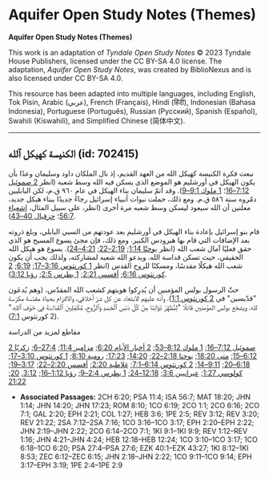 # Aquifer Open Study Notes (Themes)

**Aquifer Open Study Notes (Themes)**

This work is an adaptation of *Tyndale Open Study Notes* © 2023 Tyndale House Publishers, licensed under the CC BY\-SA 4\.0 license. The adaptation, *Aquifer Open Study Notes*, was created by BiblioNexus and is also licensed under CC BY\-SA 4\.0\.

This resource has been adapted into multiple languages, including English, Tok Pisin, Arabic (عربي), French (Français), Hindi (हिंदी), Indonesian (Bahasa Indonesia), Portuguese (Português), Russian (Русский), Spanish (Español), Swahili (Kiswahili), and Simplified Chinese (简体中文).



--------------------------------

## الكنيسة كهيكل ٱلله (id: 702415)

نبعت فكرة الكنيسة كهيكل الله من العهد القديم، إذ نال الملكان داود وسليمان وعدًا بأن يكون الهيكل في أورشليم هو الموضع الذي يسكن فيه الله وسط شعبه (انظر [2 صموئيل 7:12–16](https://ref.ly/2Sam7:12-2Sam7:16)؛ [1 ملوك 9:1–9](https://ref.ly/1Kgs9:1-1Kgs9:9)). وقد أتمّ سليمان بناء الهيكل في عام ٩٦٠ ق.م، لكن البابليين دمّروه سنة ٥٨٦ ق.م. ومع ذلك، حملت نبوات أنبياء إسرائيل رجاءً جديدًا ببناء هيكل جديد، معلنين أن الله سيعود ليسكن وسط شعبه مرة أخرى (انظر، على سبيل المثال، [إشعياء 56:7](https://ref.ly/Isa56:7)؛ [حزقيال 40–43](https://ref.ly/Ezek40:1-Ezek43:27)).

قام بنو إسرائيل بإعادة بناء الهيكل في أورشليم بعد عودتهم من السبي البابلي، وبلغ ذروته بعد الإضافات التي قام بها هيرودس الكبير. ومع ذلك، فإن مجئ يسوع المسيح هو الذي حقق فعليًا آمال شعب الله (انظر [يوحنّا 1:14](https://ref.ly/John1:14); [2:19–22](https://ref.ly/John2:19-John2:22); [4:21–24](https://ref.ly/John4:21-John4:24)). يسوع هو هيكل الله الحقيقي، حيث تسكن قداسة الله. ويدعو الله شعبه لمشاركته، ولذلك يجب أن يكون شعب الله هيكلًا مقدسًا، ومسكنًا للروح القدس (انظر [1 كورنثوس 3:16–17](https://ref.ly/1Cor3:16-1Cor3:17); [6:19](https://ref.ly/1Cor6:19); [2 كورنثوس 6:16](https://ref.ly/2Cor6:16); [أفسس 2:21](https://ref.ly/Eph2:21); [1 بطرس 2:5](https://ref.ly/1Pet2:5); [رؤيا 3:12](https://ref.ly/Rev3:12)).

حثّ الرسول بولس المؤمنين أن يُدرِكوا هويتهم كشعب الله المقدّس، (وهم يُدعَون "قدّيسين" في [2 كورنثوس 1:1](https://ref.ly/2Cor1:1)). وأنه عليهم الابتعاد عن كل شرّ أخلاقي، والالتزام بحياة مقدّسة مكرّسة لله. ويشجّع بولس المؤمنين قائلًا "لِنُطَهِّرْ ذَوَاتِنَا مِنْ كُلِّ دَنَسِ ٱلْجَسَدِ وَٱلرُّوحِ، مُكَمِّلِينَ ٱلْقَدَاسَةَ فِي خَوْفِ ٱللهِ." (2 كورنثوس [7:1](https://ref.ly/2Cor7:1)).

مقاطع لمزيد من الدراسة

[2 صموئيل 7:12–16](https://ref.ly/2Sam7:12-2Sam7:16); [1 ملوك 8:12–53](https://ref.ly/1Kgs8:12-1Kgs8:53); [2 أخبار الأيام 6:20](https://ref.ly/2Chr6:20); [مزامير 11:4](https://ref.ly/Ps11:4); [27:4–6](https://ref.ly/Ps27:4-Ps27:6); [زكريّا 6:12–15](https://ref.ly/Zech6:12-Zech6:15); [متى 18:20](https://ref.ly/Matt18:20); [يوحنا 2:18–22](https://ref.ly/John2:18-John2:22); [14:20](https://ref.ly/John14:20); [17:23](https://ref.ly/John17:23); [رومية 8:10](https://ref.ly/Rom8:10); [1 كورنثوس 3:10–17](https://ref.ly/1Cor3:10-1Cor3:17); [6:18–20](https://ref.ly/1Cor6:18-1Cor6:20); [9:11–14](https://ref.ly/1Cor9:11-1Cor9:14); [2 كورنثوس 6:14–7:1](https://ref.ly/2Cor6:14-2Cor7:1); [غلاطية 2:20](https://ref.ly/Gal2:20); [أفسس 2:20–22](https://ref.ly/Eph2:20-Eph2:22); [3:17–19](https://ref.ly/Eph3:17-Eph3:19); [كولوسي 1:27](https://ref.ly/Col1:27); [عبرانيين 3:6](https://ref.ly/Heb3:6); [12:18–24](https://ref.ly/Heb12:18-Heb12:24); [1 بطرس 2:4–9](https://ref.ly/1Pet2:4-1Pet2:9); [رؤيا 1:12–16](https://ref.ly/Rev1:12-Rev1:16); [3:12](https://ref.ly/Rev3:12), [20](https://ref.ly/Rev3:20); [21:22](https://ref.ly/Rev21:22)

* **Associated Passages:** 2CH 6:20; PSA 11:4; ISA 56:7; MAT 18:20; JHN 1:14; JHN 14:20; JHN 17:23; ROM 8:10; 1CO 6:19; 2CO 1:1; 2CO 6:16; 2CO 7:1; GAL 2:20; EPH 2:21; COL 1:27; HEB 3:6; 1PE 2:5; REV 3:12; REV 3:20; REV 21:22; 2SA 7:12–2SA 7:16; 1CO 3:16–1CO 3:17; EPH 2:20–EPH 2:22; JHN 2:19–JHN 2:22; 2CO 6:14–2CO 7:1; 1KI 9:1–1KI 9:9; REV 1:12–REV 1:16; JHN 4:21–JHN 4:24; HEB 12:18–HEB 12:24; 1CO 3:10–1CO 3:17; 1CO 6:18–1CO 6:20; PSA 27:4–PSA 27:6; EZK 40:1–EZK 43:27; 1KI 8:12–1KI 8:53; ZEC 6:12–ZEC 6:15; JHN 2:18–JHN 2:22; 1CO 9:11–1CO 9:14; EPH 3:17–EPH 3:19; 1PE 2:4–1PE 2:9

